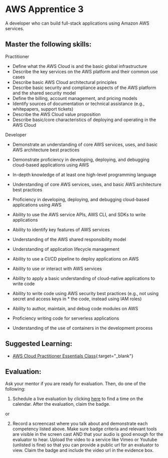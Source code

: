 # AWS Apprentice 3

A developer who can build full-stack applications using Amazon AWS services.

## Master the following skills:

Practitioner

- Define what the AWS Cloud is and the basic global infrastructure
- Describe the key services on the AWS platform and their common use cases
- Describe basic AWS Cloud architectural principles
- Describe basic security and compliance aspects of the AWS platform and the shared security model
- Define the billing, account management, and pricing models
- Identify sources of documentation or technical assistance (e.g., whitepapers, support tickets)
- Describe the AWS Cloud value proposition
- Describe basic/core characteristics of deploying and operating in the AWS Cloud

Developer

- Demonstrate an understanding of core AWS services, uses, and basic AWS architecture best practices
- Demonstrate proficiency in developing, deploying, and debugging cloud-based applications using AWS

- In-depth knowledge of at least one high-level programming language
- Understanding of core AWS services, uses, and basic AWS architecture best practices
- Proficiency in developing, deploying, and debugging cloud-based applications using AWS
- Ability to use the AWS service APIs, AWS CLI, and SDKs to write applications
- Ability to identify key features of AWS services
- Understanding of the AWS shared responsibility model
- Understanding of application lifecycle management
- Ability to use a CI/CD pipeline to deploy applications on AWS
- Ability to use or interact with AWS services
- Ability to apply a basic understanding of cloud-native applications to write code
- Ability to write code using AWS security best practices (e.g., not using secret and access keys in \* the code, instead using IAM roles)
- Ability to author, maintain, and debug code modules on AWS
- Proficiency writing code for serverless applications
- Understanding of the use of containers in the development process

## Suggested Learning:

- [AWS Cloud Practitioner Essentials Class](https://aws.amazon.com/training/course-descriptions/cloud-practitioner-essentials/){:target="\_blank"}

## Evaluation:

Ask your mentor if you are ready for evaluation. Then, do one of the following:

1. Schedule a live evaluation by clicking [here](https://calendly.com/codex-evaluations/full-stack) to find a time on the calendar. After the evaluation, claim the badge.

or

2. Record a screencast where you talk about and demonstrate each competency listed above. Make sure badge criteria and relevant tools are visible in the screen cast AND that your audio is good enough for the evaluator to hear. Upload the video to a service like Vimeo or Youtube (unlisted is fine) so that you can provide a public url for an evaluator to view. Claim the badge and include the video url in the evidence box.

